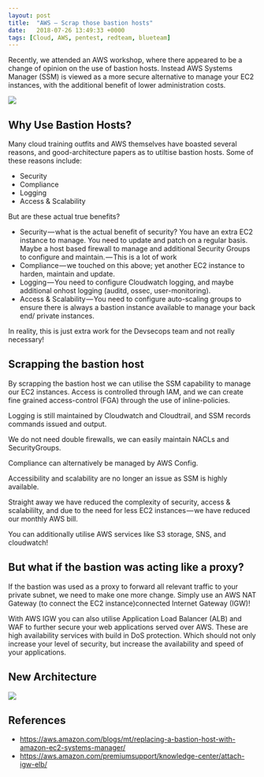 ```yaml
---
layout: post
title:  "AWS — Scrap those bastion hosts"
date:   2018-07-26 13:49:33 +0000
tags: [Cloud, AWS, pentest, redteam, blueteam]
---
```

Recently, we attended an AWS workshop, where there appeared to be a change of opinion on the use of bastion hosts. Instead AWS Systems Manager (SSM) is viewed as a more secure alternative to manage your EC2 instances, with the additional benefit of lower administration costs.

![](/blog/assets/aws_bastion.png)

## Why Use Bastion Hosts?
Many cloud training outfits and AWS themselves have boasted several reasons, and good-architecture papers as to utiltise bastion hosts. Some of these reasons include:
* Security
* Compliance
* Logging
* Access & Scalability

But are these actual true benefits?
* Security — what is the actual benefit of security? You have an extra EC2 instance to manage. You need to update and patch on a regular basis. Maybe a host based firewall to manage and additional Security Groups to configure and maintain. — This is a lot of work
* Compliance — we touched on this above; yet another EC2 instance to harden, maintain and update.
* Logging — You need to configure Cloudwatch logging, and maybe additional onhost logging (auditd, ossec, user-monitoring).
* Access & Scalability — You need to configure auto-scaling groups to ensure there is always a bastion instance available to manage your back end/ private instances.

In reality, this is just extra work for the Devsecops team and not really necessary!

## Scrapping the bastion host
By scrapping the bastion host we can utilise the SSM capability to manage our EC2 instances. Access is controlled through IAM, and we can create fine grained access-control (FGA) through the use of inline-policies.

Logging is still maintained by Cloudwatch and Cloudtrail, and SSM records commands issued and output.

We do not need double firewalls, we can easily maintain NACLs and SecurityGroups.

Compliance can alternatively be managed by AWS Config.

Accessibility and scalability are no longer an issue as SSM is highly available.

Straight away we have reduced the complexity of security, access & scalabililty, and due to the need for less EC2 instances — we have reduced our monthly AWS bill.

You can additionally utilise AWS services like S3 storage, SNS, and cloudwatch!

## But what if the bastion was acting like a proxy?
If the bastion was used as a proxy to forward all relevant traffic to your private subnet, we need to make one more change. Simply use an AWS NAT Gateway (to connect the EC2 instance)connected Internet Gateway (IGW)!

With AWS IGW you can also utilise Application Load Balancer (ALB) and WAF to further secure your web applications served over AWS. These are high availability services with build in DoS protection. Which should not only increase your level of security, but increase the availability and speed of your applications.

## New Architecture

![](/blog/assets/aws_bastion_2.png)

## References
* https://aws.amazon.com/blogs/mt/replacing-a-bastion-host-with-amazon-ec2-systems-manager/
* https://aws.amazon.com/premiumsupport/knowledge-center/attach-igw-elb/
